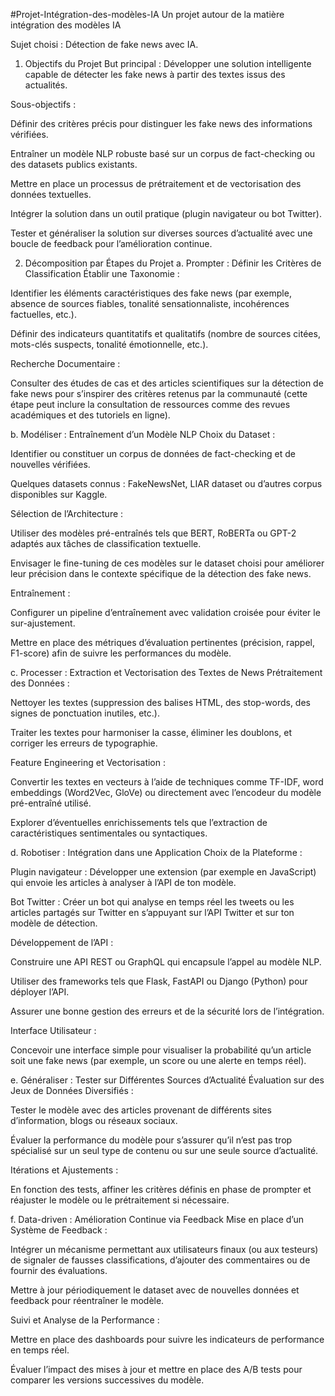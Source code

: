 #Projet-Intégration-des-modèles-IA
Un projet autour de la matière intégration des modèles IA

Sujet choisi : Détection de fake news avec IA.

1. Objectifs du Projet
But principal : Développer une solution intelligente capable de détecter les fake news à partir des textes issus des actualités.

Sous-objectifs :

Définir des critères précis pour distinguer les fake news des informations vérifiées.

Entraîner un modèle NLP robuste basé sur un corpus de fact-checking ou des datasets publics existants.

Mettre en place un processus de prétraitement et de vectorisation des données textuelles.

Intégrer la solution dans un outil pratique (plugin navigateur ou bot Twitter).

Tester et généraliser la solution sur diverses sources d’actualité avec une boucle de feedback pour l’amélioration continue.

2. Décomposition par Étapes du Projet
a. Prompter : Définir les Critères de Classification
Établir une Taxonomie :

Identifier les éléments caractéristiques des fake news (par exemple, absence de sources fiables, tonalité sensationnaliste, incohérences factuelles, etc.).

Définir des indicateurs quantitatifs et qualitatifs (nombre de sources citées, mots-clés suspects, tonalité émotionnelle, etc.).

Recherche Documentaire :

Consulter des études de cas et des articles scientifiques sur la détection de fake news pour s’inspirer des critères retenus par la communauté (cette étape peut inclure la consultation de ressources comme des revues académiques et des tutoriels en ligne).

b. Modéliser : Entraînement d’un Modèle NLP
Choix du Dataset :

Identifier ou constituer un corpus de données de fact-checking et de nouvelles vérifiées.

Quelques datasets connus : FakeNewsNet, LIAR dataset ou d’autres corpus disponibles sur Kaggle.

Sélection de l’Architecture :

Utiliser des modèles pré-entraînés tels que BERT, RoBERTa ou GPT-2 adaptés aux tâches de classification textuelle.

Envisager le fine-tuning de ces modèles sur le dataset choisi pour améliorer leur précision dans le contexte spécifique de la détection des fake news.

Entraînement :

Configurer un pipeline d’entraînement avec validation croisée pour éviter le sur-ajustement.

Mettre en place des métriques d’évaluation pertinentes (précision, rappel, F1-score) afin de suivre les performances du modèle.

c. Processer : Extraction et Vectorisation des Textes de News
Prétraitement des Données :

Nettoyer les textes (suppression des balises HTML, des stop-words, des signes de ponctuation inutiles, etc.).

Traiter les textes pour harmoniser la casse, éliminer les doublons, et corriger les erreurs de typographie.

Feature Engineering et Vectorisation :

Convertir les textes en vecteurs à l’aide de techniques comme TF-IDF, word embeddings (Word2Vec, GloVe) ou directement avec l’encodeur du modèle pré-entraîné utilisé.

Explorer d’éventuelles enrichissements tels que l’extraction de caractéristiques sentimentales ou syntactiques.

d. Robotiser : Intégration dans une Application
Choix de la Plateforme :

Plugin navigateur : Développer une extension (par exemple en JavaScript) qui envoie les articles à analyser à l’API de ton modèle.

Bot Twitter : Créer un bot qui analyse en temps réel les tweets ou les articles partagés sur Twitter en s’appuyant sur l’API Twitter et sur ton modèle de détection.

Développement de l’API :

Construire une API REST ou GraphQL qui encapsule l’appel au modèle NLP.

Utiliser des frameworks tels que Flask, FastAPI ou Django (Python) pour déployer l’API.

Assurer une bonne gestion des erreurs et de la sécurité lors de l’intégration.

Interface Utilisateur :

Concevoir une interface simple pour visualiser la probabilité qu’un article soit une fake news (par exemple, un score ou une alerte en temps réel).

e. Généraliser : Tester sur Différentes Sources d’Actualité
Évaluation sur des Jeux de Données Diversifiés :

Tester le modèle avec des articles provenant de différents sites d’information, blogs ou réseaux sociaux.

Évaluer la performance du modèle pour s’assurer qu’il n’est pas trop spécialisé sur un seul type de contenu ou sur une seule source d’actualité.

Itérations et Ajustements :

En fonction des tests, affiner les critères définis en phase de prompter et réajuster le modèle ou le prétraitement si nécessaire.

f. Data-driven : Amélioration Continue via Feedback
Mise en place d’un Système de Feedback :

Intégrer un mécanisme permettant aux utilisateurs finaux (ou aux testeurs) de signaler de fausses classifications, d’ajouter des commentaires ou de fournir des évaluations.

Mettre à jour périodiquement le dataset avec de nouvelles données et feedback pour réentraîner le modèle.

Suivi et Analyse de la Performance :

Mettre en place des dashboards pour suivre les indicateurs de performance en temps réel.

Évaluer l’impact des mises à jour et mettre en place des A/B tests pour comparer les versions successives du modèle.
